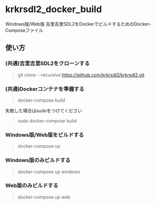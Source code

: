 # krkrsdl2_docker_build
Windows版/Web版 吉里吉里SDL2をDockerでビルドするためのDocker-Composeファイル

## 使い方

### (共通)吉里吉里SDL2をクローンする
>git clone --recursive https://github.com/krkrsdl2/krkrsdl2.git

### (共通)Dockerコンテナを準備する
>docker-compose build

失敗した場合はsudoをつけてください

>sudo docker-compose build

### Windows版/Web版をビルドする

>docker-compose up

### Windows版のみビルドする

>docker-compose up windows

### Web版のみビルドする

>docker-compose up web